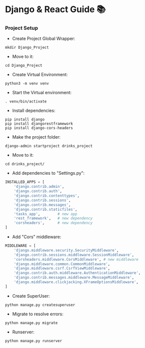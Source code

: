# Django & React Guide 📚

### **Project Setup**

- Create Project Global Wrapper:
```Shell
mkdir Django_Project
```

- Move to it:
```Shell
cd Django_Project
```

- Create Virtual Environment:
```Shell
python3 -m venv venv
```

- Start the Virtual environment:
```Shell
. venv/bin/activate
```

- Install dependencies:
```Shell
pip install django
pip install djangorestframework
pip install django-cors-headers
```

- Make the project folder:
```Shell
django-admin startproject drinks_project
```

- Move to it:
```Shell
cd drinks_project/
```

- Add dependencies to "Settings.py":
```python
INSTALLED_APPS = [
    'django.contrib.admin',
    'django.contrib.auth',
    'django.contrib.contenttypes',
    'django.contrib.sessions',
    'django.contrib.messages',
    'django.contrib.staticfiles',
    'tasks_app',        # new app
    'rest_framework',   # new dependency
    'corsheaders',      # new dependency
]
```

- Add "Cors" middleware:
```python
MIDDLEWARE = [
    'django.middleware.security.SecurityMiddleware',
    'django.contrib.sessions.middleware.SessionMiddleware',
    'corsheaders.middleware.CorsMiddleware', # new middleware
    'django.middleware.common.CommonMiddleware',
    'django.middleware.csrf.CsrfViewMiddleware',
    'django.contrib.auth.middleware.AuthenticationMiddleware',
    'django.contrib.messages.middleware.MessageMiddleware',
    'django.middleware.clickjacking.XFrameOptionsMiddleware',
]
```

- Create SuperUser:
```Shell
python manage.py createsuperuser
```

- Migrate to resolve errors:
```Shell
python manage.py migrate
```

- Runserver:
```Shell
python manage.py runserver
```
